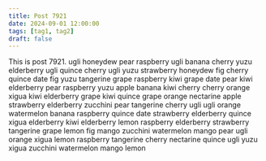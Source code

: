 ```yaml
---
title: Post 7921
date: 2024-09-01 12:00:00
tags: [tag1, tag2]
draft: false
---
```

This is post 7921.
ugli
honeydew
pear
raspberry
ugli
banana
cherry
yuzu
elderberry
ugli
quince
cherry
ugli
yuzu
strawberry
honeydew
fig
cherry
quince
date
fig
yuzu
tangerine
grape
raspberry
kiwi
grape
date
pear
kiwi
elderberry
pear
raspberry
yuzu
apple
banana
kiwi
cherry
cherry
orange
xigua
kiwi
elderberry
grape
kiwi
quince
grape
orange
nectarine
apple
strawberry
elderberry
zucchini
pear
tangerine
cherry
ugli
ugli
orange
watermelon
banana
raspberry
quince
date
strawberry
elderberry
quince
xigua
elderberry
kiwi
elderberry
lemon
raspberry
elderberry
strawberry
tangerine
grape
lemon
fig
mango
zucchini
watermelon
mango
pear
ugli
orange
xigua
lemon
raspberry
tangerine
cherry
nectarine
quince
ugli
yuzu
xigua
zucchini
watermelon
mango
lemon
